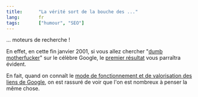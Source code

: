 ```yaml
--- 
title:      "La vérité sort de la bouche des ..." 
lang:       fr 
tags:       ["humour", "SEO"]
---
```



... moteurs de recherche !

En effet, en cette fin janvier 2001, si vous allez chercher "[dumb motherfucker](http://www.google.com/search?q=dumb+motherfucker)" sur le célèbre Google, le [premier résultat](http://www.georgewbushstore.com/) vous parraîtra évident.

En fait, quand on connaît le [mode de fonctionnement et de valorisation des liens de Google](http://www.google.com/technology/index.html), on est rassuré de voir que l'on est nombreux à penser la même chose.
